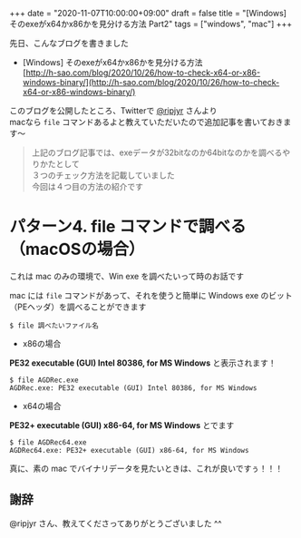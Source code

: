 +++
date = "2020-11-07T10:00:00+09:00"
draft = false
title = "[Windows] そのexeがx64かx86かを見分ける方法 Part2"
tags = ["windows", "mac"]
+++

先日、こんなブログを書きました

- [Windows] そのexeがx64かx86かを見分ける方法  
[http://h-sao.com/blog/2020/10/26/how-to-check-x64-or-x86-windows-binary/](http://h-sao.com/blog/2020/10/26/how-to-check-x64-or-x86-windows-binary/)

このブログを公開したところ、Twitterで [@ripjyr](https://twitter.com/ripjyr) さんより  
macなら `file` コマンドあるよと教えていただいたので追加記事を書いておきます〜

> 上記のブログ記事では、exeデータが32bitなのか64bitなのかを調べるやりかたとして   
３つのチェック方法を記載していました  
今回は４つ目の方法の紹介です

# パターン4. file コマンドで調べる（macOSの場合）

これは mac のみの環境で、Win exe を調べたいって時のお話です

mac には `file` コマンドがあって、それを使うと簡単に Windows exe のビット（PEヘッダ）を調べることができます

```
$ file 調べたいファイル名 
```

- x86の場合

**PE32 executable (GUI) Intel 80386, for MS Windows** と表示されます！

```
$ file AGDRec.exe  
AGDRec.exe: PE32 executable (GUI) Intel 80386, for MS Windows
```

- x64の場合

**PE32+ executable (GUI) x86-64, for MS Windows** とでます

```
$ file AGDRec64.exe
AGDRec64.exe: PE32+ executable (GUI) x86-64, for MS Windows
```

真に、素の mac でバイナリデータを見たいときは、これが良いですぅ！！！

## 謝辞

@ripjyr さん、教えてくださってありがとうございました ^^
